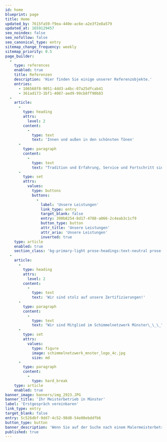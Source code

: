 ```yaml
---
id: home
blueprint: page
title: Home
updated_by: 7615fa59-f9ea-440e-ac6e-a2e3f2e8a579
updated_at: 1659129457
seo_noindex: false
seo_nofollow: false
seo_canonical_type: entry
sitemap_change_frequency: weekly
sitemap_priority: 0.5
page_builder:
  -
    type: references
    enabled: true
    title: Referenzen
    description: 'Hier finden Sie einige unserer Referenzobjekte.'
    entries:
      - 106568f8-9051-4dd3-a4bc-07a25dfcab41
      - 361ad173-1bf1-4087-aed9-99cb8ff90b83
  -
    article:
      -
        type: heading
        attrs:
          level: 2
        content:
          -
            type: text
            text: 'Innen und außen in den schönsten Tönen'
      -
        type: paragraph
        content:
          -
            type: text
            text: "Tradition und Erfahrung, Service und Fortschritt sind die Grundlage unseres Leistungsspektrums rund um Bauen, Renovieren, Einrichten und Gestalten.\_"
      -
        type: set
        attrs:
          values:
            type: buttons
            buttons:
              -
                label: 'Unsere Leistungen'
                link_type: entry
                target_blank: false
                entry: 390b8254-8d17-4788-a066-2c4eab3c1cf9
                button_type: button
                attr_title: 'Unsere Leistungen'
                attr_aria: 'Unsere Leistungen'
                inverted: true
    type: article
    enabled: true
    section_class: 'bg-primary-light prose-headings:text-neutral prose-p:text-neutral'
  -
    article:
      -
        type: heading
        attrs:
          level: 2
        content:
          -
            type: text
            text: 'Wir sind stolz auf unsere Zertifizierungen!'
      -
        type: paragraph
        content:
          -
            type: text
            text: "Wir sind Mitglied im Schimmelnetzwerk Münster\_\_\_"
      -
        type: set
        attrs:
          values:
            type: figure
            image: schimmelnetzwerk_mnster_logo_4c.jpg
            size: md
      -
        type: paragraph
        content:
          -
            type: hard_break
    type: article
    enabled: true
banner_image: banners/img_2923.JPG
banner_title: 'Ihr Meisterbetrieb in Münster'
label: 'Erstgespräch vereinbaren'
link_type: entry
target_blank: false
entry: 5c526dbf-9dd7-4c52-98d8-54e00ebddfb6
button_type: button
banner_description: 'Wenn Sie auf der Suche nach einem Malermeisterbetrieb sind, in dem Sie hochqualifiziert und freundlich beraten werden, dann sind Sie bei uns genau richtig.'
published: true
---
```


